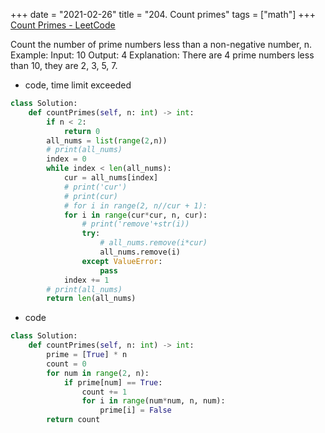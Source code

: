 +++
date = "2021-02-26"
title = "204. Count primes"
tags = ["math"]
+++
[Count Primes - LeetCode](https://leetcode.com/problems/count-primes/)

Count the number of prime numbers less than a non-negative number, n.
Example:
Input: 10 Output: 4 Explanation: There are 4 prime numbers less than 10, they are 2, 3, 5, 7.

- code, time limit exceeded
```py
class Solution:
    def countPrimes(self, n: int) -> int:
        if n < 2:
            return 0
        all_nums = list(range(2,n))
        # print(all_nums)
        index = 0
        while index < len(all_nums):
            cur = all_nums[index]
            # print('cur')
            # print(cur)
            # for i in range(2, n//cur + 1):
            for i in range(cur*cur, n, cur):
                # print('remove'+str(i))
                try:
                    # all_nums.remove(i*cur)
                    all_nums.remove(i)
                except ValueError:
                    pass
            index += 1
        # print(all_nums)
        return len(all_nums)

```
- code
```py
class Solution:
    def countPrimes(self, n: int) -> int:
        prime = [True] * n
        count = 0
        for num in range(2, n):
            if prime[num] == True:
                count += 1
                for i in range(num*num, n, num):
                    prime[i] = False
        return count

```
